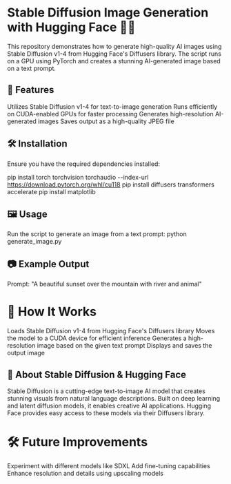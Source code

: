# Stable Diffusion Image Generation with Hugging Face 🤖🎨
This repository demonstrates how to generate high-quality AI images using Stable Diffusion v1-4 from Hugging Face's Diffusers library. The script runs on a GPU using PyTorch and creates a stunning AI-generated image based on a text prompt.

## 🚀 Features
Utilizes Stable Diffusion v1-4 for text-to-image generation
Runs efficiently on CUDA-enabled GPUs for faster processing
Generates high-resolution AI-generated images
Saves output as a high-quality JPEG file

## 🛠 Installation
Ensure you have the required dependencies installed:

pip install torch torchvision torchaudio --index-url https://download.pytorch.org/whl/cu118
pip install diffusers transformers accelerate
pip install matplotlib

## 🖼 Usage
Run the script to generate an image from a text prompt:
python generate_image.py

## 📷 Example Output
Prompt: "A beautiful sunset over the mountain with river and animal"



# 🤖 How It Works
Loads Stable Diffusion v1-4 from Hugging Face's Diffusers library
Moves the model to a CUDA device for efficient inference
Generates a high-resolution image based on the given text prompt
Displays and saves the output image
## 📌 About Stable Diffusion & Hugging Face
Stable Diffusion is a cutting-edge text-to-image AI model that creates stunning visuals from natural language descriptions. Built on deep learning and latent diffusion models, it enables creative AI applications. Hugging Face provides easy access to these models via their Diffusers library.

# 🛠 Future Improvements
Experiment with different models like SDXL
Add fine-tuning capabilities
Enhance resolution and details using upscaling models
